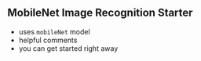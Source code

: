 ## MobileNet Image Recognition Starter

- uses `mobileNet` model
- helpful comments
- you can get started right away
